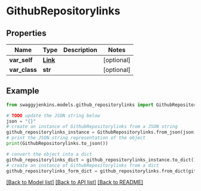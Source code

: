 # GithubRepositorylinks


## Properties

Name | Type | Description | Notes
------------ | ------------- | ------------- | -------------
**var_self** | [**Link**](Link.md) |  | [optional] 
**var_class** | **str** |  | [optional] 

## Example

```python
from swaggyjenkins.models.github_repositorylinks import GithubRepositorylinks

# TODO update the JSON string below
json = "{}"
# create an instance of GithubRepositorylinks from a JSON string
github_repositorylinks_instance = GithubRepositorylinks.from_json(json)
# print the JSON string representation of the object
print(GithubRepositorylinks.to_json())

# convert the object into a dict
github_repositorylinks_dict = github_repositorylinks_instance.to_dict()
# create an instance of GithubRepositorylinks from a dict
github_repositorylinks_form_dict = github_repositorylinks.from_dict(github_repositorylinks_dict)
```
[[Back to Model list]](../README.md#documentation-for-models) [[Back to API list]](../README.md#documentation-for-api-endpoints) [[Back to README]](../README.md)


